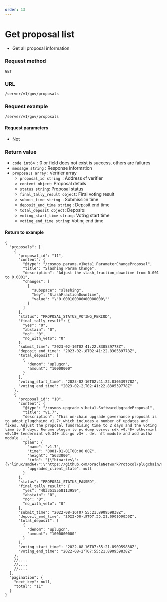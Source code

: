 ```yaml
---
order: 13
---
```


# Get proposal list

- Get all proposal information

### Request method
`GET`

### URL
`/server/v1/gov/proposals`

### Request example

```
/server/v1/gov/proposals
```


#### Request parameters

- Not

### Return value
- `code int64 `: 0 or field does not exist is success, others are failures
- `message string` : Response information
- `proposals array` : Verifier array
    - `proposal_id string `: Address of verifier
    - `content object`: Proposal details
    - `status string`: Proposal status
    - `final_tally_result object`: Final voting result
    - `submit_time string `: Submission time
    - `deposit_end_time string` : Deposit end time
    - `total_deposit object`: Deposits
    - `voting_start_time string`: Voting start time
    - `voting_end_time string`: Voting end time

#### Return to example
```json5
{
  "proposals": [
    {
      "proposal_id": "11",
      "content": {
        "@type": "/cosmos.params.v1beta1.ParameterChangeProposal",
        "title": "Slashing Param Change",
        "description": "Adjust the slash_fraction_downtime from 0.001 to 0.0001",
        "changes": [
          {
            "subspace": "slashing",
            "key": "SlashFractionDowntime",
            "value": "\"0.000100000000000000\""
          }
        ]
      },
      "status": "PROPOSAL_STATUS_VOTING_PERIOD",
      "final_tally_result": {
        "yes": "0",
        "abstain": "0",
        "no": "0",
        "no_with_veto": "0"
      },
      "submit_time": "2023-02-16T02:41:22.830539778Z",
      "deposit_end_time": "2023-02-18T02:41:22.830539778Z",
      "total_deposit": [
        {
          "denom": "uplugcn",
          "amount": "10000000"
        }
      ],
      "voting_start_time": "2023-02-16T02:41:22.830539778Z",
      "voting_end_time": "2023-02-21T02:41:22.830539778Z"
    },
    {
      "proposal_id": "10",
      "content": {
        "@type": "/cosmos.upgrade.v1beta1.SoftwareUpgradeProposal",
        "title": "v1.7",
        "description": "This on-chain upgrade governance proposal is to adopt plugchaind v1.7+ which includes a number of updates and fixes. Adjust the proposal fundraising time to 2 days and the voting time to 5 days. Rename plugcn to pc,dump cosmos-sdk v0.45+ ethermint v0.18+ tendermint v0.34+ ibc-go v3+ . del nft module and add authz module ...",
        "plan": {
          "name": "v1.7",
          "time": "0001-01-01T00:00:00Z",
          "height": "5633000",
          "info": "{\"binaries\":{\"linux/amd64\":\"https://github.com/oracleNetworkProtocol/plugchain/releases/download/v1.7.0/plugchain_1.7.0_Linux_x86_64.tar.gz\",\"linux/arm64\":\"https://github.com/oracleNetworkProtocol/plugchain/releases/download/v1.7.0/plugchain_1.7.0_Linux_arm64.tar.gz\",\"darwin/amd64\":\"https://github.com/oracleNetworkProtocol/plugchain/releases/download/v1.7.0/plugchain_1.7.0_Darwin_x86_64.tar.gz\"}}",
          "upgraded_client_state": null
        }
      },
      "status": "PROPOSAL_STATUS_PASSED",
      "final_tally_result": {
        "yes": "4033515558113959",
        "abstain": "0",
        "no": "0",
        "no_with_veto": "0"
      },
      "submit_time": "2022-08-16T07:55:21.890959838Z",
      "deposit_end_time": "2022-08-19T07:55:21.890959838Z",
      "total_deposit": [
        {
          "denom": "uplugcn",
          "amount": "1000000000"
        }
      ],
      "voting_start_time": "2022-08-16T07:55:21.890959838Z",
      "voting_end_time": "2022-08-27T07:55:21.890959838Z"
    },
    //....
    //....
    //....
  ],
  "pagination": {
    "next_key": null,
    "total": "11"
  }
}
```